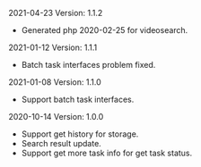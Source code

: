 2021-04-23 Version: 1.1.2
- Generated php 2020-02-25 for videosearch.

2021-01-12 Version: 1.1.1
- Batch task interfaces problem fixed.

2021-01-08 Version: 1.1.0
- Support batch task interfaces.

2020-10-14 Version: 1.0.0
- Support get history for storage.
- Search result update.
- Support get more task info for get task status. 

